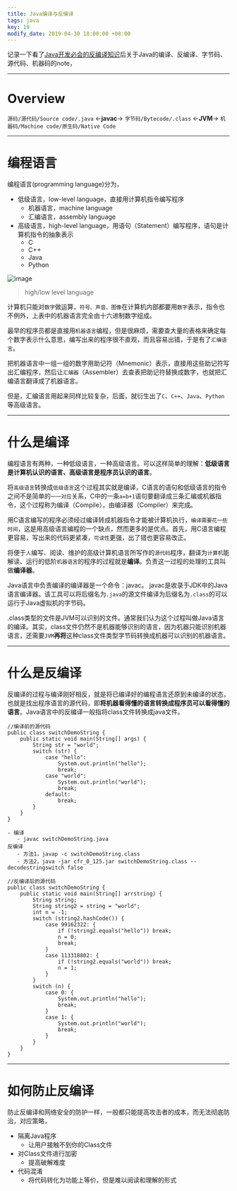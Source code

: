 ```yaml
---
title: Java编译与反编译
tags: java
key: 19
modify_date: 2019-04-30 18:00:00 +08:00
---
```


记录一下看了[Java开发必会的反编译知识](http://blog.csdn.net/bjweimengshu/article/details/79225137)后关于Java的编译、反编译、字节码、源代码、机器码的note，

----
# Overview
`源码/源代码/Source code/.java` <-**javac**-> `字节码/Bytecode/.class` <-**JVM**-> `机器码/Machine code/原生码/Native Code`

----
# 编程语言
编程语言(programming language)分为，
- 低级语言，low-level language，直接用计算机指令编写程序
  - 机器语言，machine language
  - 汇编语言，assembly language
- 高级语言，high-level language，用语句（Statement）编写程序，语句是计算机指令的抽象表示
  - C
  - C++
  - Java
  - Python

![image](https://user-images.githubusercontent.com/8369671/80787011-e0804480-8bb7-11ea-97b7-b26e6ec5449c.png)
> high/low level language

计算机只能对`数字`做运算，`符号、声音、图像`在计算机内部都要用`数字`表示，指令也不例外，上表中的机器语言完全由十六进制数字组成。

最早的程序员都是直接用`机器语言`编程，但是很麻烦，需要查大量的表格来确定每个数字表示什么意思，编写出来的程序很不直观，而且容易出错，于是有了`汇编语言`。

把机器语言中一组一组的数字用助记符（Mnemonic）表示，直接用这些助记符写出汇编程序，然后让`汇编器`（Assembler）去查表把助记符替换成数字，也就把汇编语言翻译成了机器语言。

但是，汇编语言用起来同样比较复杂，后面，就衍生出了`C`、`C++`、`Java`、`Python`等高级语言。

----
# 什么是编译
编程语言有两种，一种低级语言，一种高级语言。可以这样简单的理解：**低级语言是计算机认识的语言、高级语言是程序员认识的语言**。

将`高级语言`转换成`低级语言`这个过程其实就是编译，C语言的语句和低级语言的指令之间不是简单的`一一对应`关系，C中的一条`a=b+1`语句要翻译成三条汇编或机器指令，这个过程称为编译（Compile），由编译器（Compiler）来完成。

用C语言编写的程序必须经过编译转成机器指令才能被计算机执行，`编译需要花一些时间`，这是用高级语言编程的一个缺点，然而更多的是优点。首先，用C语言编程更容易，写出来的代码更紧凑，`可读性`更强，出了错也更容易改正。

将便于`人`编写、阅读、维护的高级计算机语言所写作的`源代码`程序，翻译为`计算机`能解读、运行的低阶`机器语言`的程序的过程就是**编译**。负责这一过程的处理的工具叫做**编译器**。

Java语言中负责编译的编译器是一个命令：javac。
javac是收录于JDK中的Java语言编译器。该工具可以将后缀名为`.java`的源文件编译为后缀名为`.class`的可以运行于Java虚拟机的字节码。

.class类型的文件是JVM可以识别的文件。通常我们认为这个过程叫做Java语言的编译。其实，class文件仍然不是机器能够识别的语言，因为机器只能识别机器语言，还需要`JVM`**再将**这种class文件类型字节码转换成机器可以识别的机器语言。

----
# 什么是反编译
反编译的过程与编译刚好相反，就是将已编译好的编程语言还原到未编译的状态，也就是找出程序语言的源代码，即**将机器看得懂的语言转换成程序员可以看得懂的语言**。Java语言中的反编译一般指将class文件转换成java文件。

```
//编译前的源代码
public class switchDemoString {
    public static void main(String[] args) {
        String str = "world";
        switch (str) {
            case "hello":
                System.out.println("hello");
                break;
            case "world":
                System.out.println("world");
                break;
            default:
                break;
        }
    }
}
```

```
- 编译
   - javac switchDemoString.java
反编译
   - 方法1，javap -c switchDemoString.class
   - 方法2，java -jar cfr_0_125.jar switchDemoString.class --decodestringswitch false
```

```
//反编译后的源代码
public class switchDemoString {
    public static void main(String[] arrstring) {
        String string;
        String string2 = string = "world";
        int n = -1;
        switch (string2.hashCode()) {
            case 99162322: {
                if (!string2.equals("hello")) break;
                n = 0;
                break;
            }
            case 113318802: {
                if (!string2.equals("world")) break;
                n = 1;
            }
        }
        switch (n) {
            case 0: {
                System.out.println("hello");
                break;
            }
            case 1: {
                System.out.println("world");
                break;
            }
        }
    }
}
```

----
# 如何防止反编译
防止反编译和网络安全的防护一样，一般都只能提高攻击者的成本，而无法彻底防治，对应策略，
- 隔离Java程序
  - 让用户接触不到你的Class文件
- 对Class文件进行加密
  - 提高破解难度
- 代码混淆
  - 将代码转化为功能上等价，但是难以阅读和理解的形式
